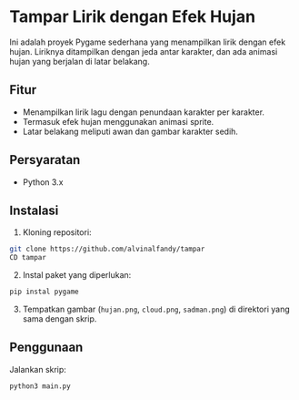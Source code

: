 # Tampar Lirik dengan Efek Hujan

Ini adalah proyek Pygame sederhana yang menampilkan lirik dengan efek hujan. Liriknya ditampilkan dengan jeda antar karakter, dan ada animasi hujan yang berjalan di latar belakang.

## Fitur

- Menampilkan lirik lagu dengan penundaan karakter per karakter.
- Termasuk efek hujan menggunakan animasi sprite.
- Latar belakang meliputi awan dan gambar karakter sedih.

## Persyaratan

- Python 3.x


## Instalasi

1. Kloning repositori:

 ```bash
 git clone https://github.com/alvinalfandy/tampar
 CD tampar
 ```

2. Instal paket yang diperlukan:

 ```bash
 pip instal pygame
 ```

3. Tempatkan gambar (`hujan.png`, `cloud.png`, `sadman.png`) di direktori yang sama dengan skrip.

## Penggunaan

Jalankan skrip:

``` bash
python3 main.py
